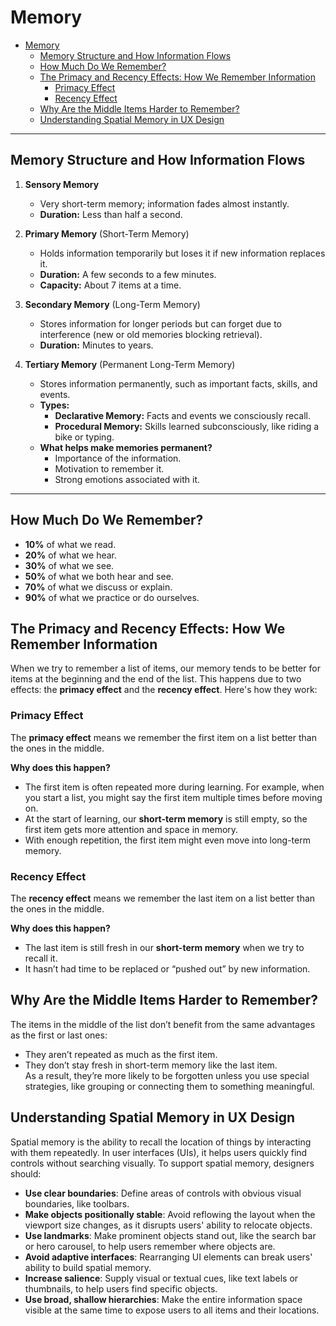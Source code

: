 # Memory

- [Memory](#memory)
  - [Memory Structure and How Information Flows](#memory-structure-and-how-information-flows)
  - [How Much Do We Remember?](#how-much-do-we-remember)
  - [The Primacy and Recency Effects: How We Remember Information](#the-primacy-and-recency-effects-how-we-remember-information)
    - [Primacy Effect](#primacy-effect)
    - [Recency Effect](#recency-effect)
  - [Why Are the Middle Items Harder to Remember?](#why-are-the-middle-items-harder-to-remember)
  - [Understanding Spatial Memory in UX Design](#understanding-spatial-memory-in-ux-design)

---

## Memory Structure and How Information Flows

1. **Sensory Memory**  
   - Very short-term memory; information fades almost instantly.  
   - **Duration:** Less than half a second.  

2. **Primary Memory** (Short-Term Memory)  
   - Holds information temporarily but loses it if new information replaces it.  
   - **Duration:** A few seconds to a few minutes.  
   - **Capacity:** About 7 items at a time.  

3. **Secondary Memory** (Long-Term Memory)  
   - Stores information for longer periods but can forget due to interference (new or old memories blocking retrieval).  
   - **Duration:** Minutes to years.  

4. **Tertiary Memory** (Permanent Long-Term Memory)  
   - Stores information permanently, such as important facts, skills, and events.  
   - **Types:**  
     - **Declarative Memory:** Facts and events we consciously recall.  
     - **Procedural Memory:** Skills learned subconsciously, like riding a bike or typing.  
   - **What helps make memories permanent?**  
     - Importance of the information.  
     - Motivation to remember it.  
     - Strong emotions associated with it.

---

## How Much Do We Remember?  

- **10%** of what we read.  
- **20%** of what we hear.  
- **30%** of what we see.  
- **50%** of what we both hear and see.  
- **70%** of what we discuss or explain.  
- **90%** of what we practice or do ourselves.  


## The Primacy and Recency Effects: How We Remember Information  

When we try to remember a list of items, our memory tends to be better for items at the beginning and the end of the list. This happens due to two effects: the **primacy effect** and the **recency effect**. Here's how they work:  

### Primacy Effect

The **primacy effect** means we remember the first item on a list better than the ones in the middle.

**Why does this happen?**  
- The first item is often repeated more during learning. For example, when you start a list, you might say the first item multiple times before moving on.  
- At the start of learning, our **short-term memory** is still empty, so the first item gets more attention and space in memory.  
- With enough repetition, the first item might even move into long-term memory.  

### Recency Effect

The **recency effect** means we remember the last item on a list better than the ones in the middle.

**Why does this happen?**  
- The last item is still fresh in our **short-term memory** when we try to recall it.  
- It hasn’t had time to be replaced or “pushed out” by new information.  

## Why Are the Middle Items Harder to Remember?

The items in the middle of the list don’t benefit from the same advantages as the first or last ones:  
- They aren’t repeated as much as the first item.  
- They don’t stay fresh in short-term memory like the last item.  
As a result, they’re more likely to be forgotten unless you use special strategies, like grouping or connecting them to something meaningful.

## Understanding Spatial Memory in UX Design

Spatial memory is the ability to recall the location of things by interacting with them repeatedly. In user interfaces (UIs), it helps users quickly find controls without searching visually. To support spatial memory, designers should:

- **Use clear boundaries**: Define areas of controls with obvious visual boundaries, like toolbars.
- **Make objects positionally stable**: Avoid reflowing the layout when the viewport size changes, as it disrupts users' ability to relocate objects.
- **Use landmarks**: Make prominent objects stand out, like the search bar or hero carousel, to help users remember where objects are.
- **Avoid adaptive interfaces**: Rearranging UI elements can break users' ability to build spatial memory.
- **Increase salience**: Supply visual or textual cues, like text labels or thumbnails, to help users find specific objects.
- **Use broad, shallow hierarchies**: Make the entire information space visible at the same time to expose users to all items and their locations.